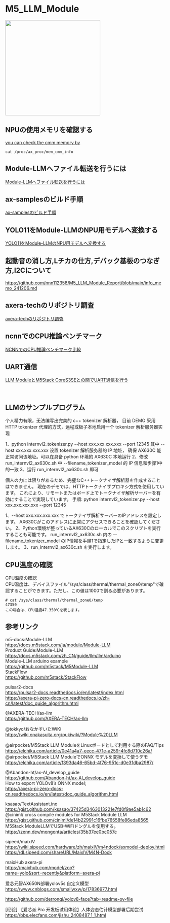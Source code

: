 # M5_LLM_Module
<img src="https://github.com/user-attachments/assets/92a2667d-ed4e-4194-955a-eb18aa583dbc" width="300">
<br>

## NPUの使用メモリを確認する

[you can check the cmm memory by ](https://github.com/nnn112358/M5_LLM_Module_Report/blob/main/cmm_memory.md)

```
cat /proc/ax_proc/mem_cmm_info
```


## Module-LLMへファイル転送を行うには
[Module-LLMへファイル転送を行うには](https://github.com/nnn112358/M5_LLM_Module_Report/blob/main/file_copy.md)


## ax-samplesのビルド手順
[ax-samplesのビルド手順](https://github.com/nnn112358/M5_LLM_Module_Report/blob/main/ax-samples_build.md)<br>

## YOLO11をModule-LLMのNPU用モデルへ変換する
[YOLO11をModule-LLMのNPU用モデルへ変換する](https://github.com/nnn112358/M5_LLM_Module_Report/blob/main/pulsar2/model_conv.md)<br>

## 起動音の消し方,Lチカの仕方,デバック基板のつなぎ方,I2Cについて
https://github.com/nnn112358/M5_LLM_Module_Report/blob/main/info_memo_241206.md

## axera-techのリポジトリ調査
[axera-techのリポジトリ調査](https://github.com/nnn112358/M5_LLM_Module_Report/blob/main/ax-sample_repo.md)<br>

## ncnnでのCPU推論ベンチマーク
[NCNNでのCPU推論ベンチマーク比較](https://github.com/nnn112358/M5_LLM_Module_Report/blob/main/benchmark.md)<br>

## UART通信
[LLM ModuleとM5Stack CoreS3SEとの間でUART通信を行う](https://github.com/nnn112358/M5_LLM_Module_Report/blob/main/serial_com.md)<br>



<br>

## LLMのサンプルプログラム

个人精力有限，无法编写出完美的 c++ tokenizer 解析器，
目前 DEMO 采用 HTTP tokenizer 代理的方式，远程或板子本地启用一个 tokenizer 解析服务器实现

1、python internvl2_tokenizer.py --host xxx.xxx.xxx.xxx --port 12345
其中 --host xxx.xxx.xxx.xxx 设置 tokenizer 解析服务器的 IP 地址，
确保 AX630C 能正常访问该地址。可以在具备 python 环境的 AX630C 本地运行
2、修改 run_internvl2_ax630c.sh 中 --filename_tokenizer_model 的 IP 信息和步骤1中的一致
3、运行 run_internvl2_ax630c.sh 即可

個人の力には限りがあるため、完璧なC++トークナイザ解析器を作成することはできません。
現在のデモでは、HTTPトークナイザプロキシ方式を使用しています。
これにより、リモートまたはボード上でトークナイザ解析サーバーを有効にすることで実現しています。
手順:
python internvl2_tokenizer.py --host xxx.xxx.xxx.xxx --port 12345

1、--host xxx.xxx.xxx.xxx でトークナイザ解析サーバーのIPアドレスを設定します。
AX630Cがこのアドレスに正常にアクセスできることを確認してください。
2、Python環境が整っているAX630Cのローカルでこのスクリプトを実行することも可能です。
run_internvl2_ax630c.sh 内の --filename_tokenizer_model のIP情報を手順1で指定したIPと一致するように変更します。
3、run_internvl2_ax630c.sh を実行します。

## CPU温度の確認

CPU温度の確認  
CPU温度は、デバイスファイル"/sys/class/thermal/thermal_zone0/temp"で確認することができます。ただし、この値は1000で割る必要があります。  

```
# cat /sys/class/thermal/thermal_zone0/temp
47350
この場合は、CPU温度47.350℃を表します。
```


## 参考リンク
m5-docs:Module-LLM<br>
https://docs.m5stack.com/ja/module/Module-LLM<br>
Product Guide:Module-LLM<br>
https://docs.m5stack.com/zh_CN/guide/llm/llm/arduino<br>
Module-LLM arduino example<br>
https://github.com/m5stack/M5Module-LLM<br>
StackFlow<br>
https://github.com/m5stack/StackFlow<br>

pulsar2-docs<br>
https://pulsar2-docs.readthedocs.io/en/latest/index.html<br>
https://axera-pi-zero-docs-cn.readthedocs.io/zh-cn/latest/doc_guide_algorithm.html<br>

@AXERA-TECH/ax-llm<br>
https://github.com/AXERA-TECH/ax-llm<br>

@tokkyo/おなかすいたWiKi<br>
https://wiki.onakasuita.org/pukiwiki/?Module%20LLM<br>

@airpocket/M5Stack LLM ModuleをLinuxボードとして利用する際のFAQ/Tips<br>
https://elchika.com/article/0e41a4a7-eecc-471e-a259-4fc8d710c26a/<br>
@airpocket/M5Stack LLM ModuleでONNX モデルを変換して使うデモ<br>
https://elchika.com/article/f393da46-65bd-4f76-951c-d0e31dba2987/<br>

@Abandon-ht/ax-AI_develop_guide<br>
https://github.com/Abandon-ht/ax-AI_develop_guide<br>
How to export YOLOv8’s ONNX model;<br>
https://axera-pi-zero-docs-cn.readthedocs.io/en/latest/doc_guide_algorithm.html<br>

ksasao/TextAssistant.ino<br>
https://gist.github.com/ksasao/37425d3463013221e7fd0f9ae5ab1c62<br>
@ciniml/ cross compile modules for M5Stack Module LLM <br>
https://gist.github.com/ciniml/de14b22991c16fbe76558fe86eda8565<br>
M5Stack ModuleLLMでUSB-WiFiドングルを使用する。<br>
https://zenn.dev/mongonta/articles/35b37ee0bc057c<br>

sipeed/maixIV<br>
https://wiki.sipeed.com/hardware/zh/maixIV/m4ndock/axmodel-deploy.html<br>
https://dl.sipeed.com/shareURL/MaixIV/M4N-Dock<br>

maixHub axera-pi<br>
https://maixhub.com/model/zoo?name=yolo&sort=recently&platform=axera-pi<br>

爱芯元智AX650N部署yolov5s 自定义模型<br>
https://www.cnblogs.com/smallwxw/p/17836977.html<br>

https://github.com/derronqi/yolov8-face?tab=readme-ov-file

[经验] 【爱芯派 Pro 开发板试用体验】人体姿态估计模型部署后期尝试
https://bbs.elecfans.com/jishu_2408487_1_1.html
